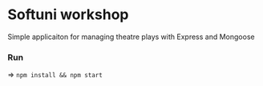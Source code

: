 # Softuni workshop

Simple applicaiton for managing theatre plays with Express and Mongoose 

### Run 

=> `npm install && npm start`
